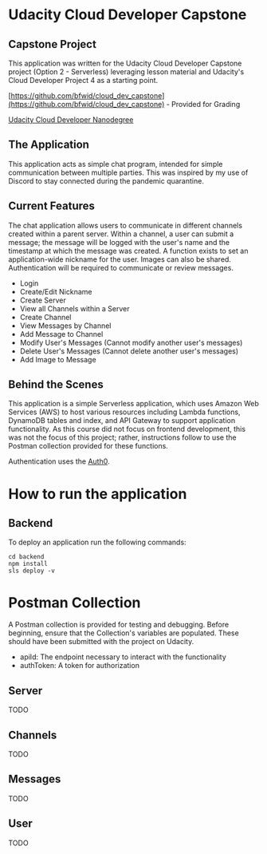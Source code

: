 # Udacity Cloud Developer Capstone

## Capstone Project

This application was written for the Udacity Cloud Developer Capstone project (Option 2 - Serverless) leveraging lesson material and Udacity's Cloud Developer Project 4 as a starting point.

[https://github.com/bfwid/cloud_dev_capstone](https://github.com/bfwid/cloud_dev_capstone) - Provided for Grading

[Udacity Cloud Developer Nanodegree](https://www.udacity.com/course/cloud-developer-nanodegree--nd9990)

## The Application

This application acts as simple chat program, intended for simple communication between multiple parties. This was inspired by my use of Discord to stay connected during the pandemic quarantine.

## Current Features

The chat application allows users to communicate in different channels created within a parent server. Within a channel, a user can submit a message; the message will be logged with the user's name and the timestamp at which the message was created. A function exists to set an application-wide nickname for the user. Images can also be shared. Authentication will be required to communicate or review messages.

* Login
* Create/Edit Nickname
* Create Server
* View all Channels within a Server
* Create Channel
* View Messages by Channel
* Add Message to Channel
* Modify User's Messages (Cannot modify another user's messages)
* Delete User's Messages (Cannot delete another user's messages)
* Add Image to Message


## Behind the Scenes

This application is a simple Serverless application, which uses Amazon Web Services (AWS) to host various resources including Lambda functions, DynamoDB tables and index, and API Gateway to support application functionality. As this course did not focus on frontend development, this was not the focus of this project; rather, instructions follow to use the Postman collection provided for these functions.

Authentication uses the [Auth0](https://auth0.com/).


# How to run the application

## Backend

To deploy an application run the following commands:

```
cd backend
npm install
sls deploy -v
```

# Postman Collection

A Postman collection is provided for testing and debugging. Before beginning, ensure that the Collection's variables are populated. These should have been submitted with the project on Udacity.

* apiId: The endpoint necessary to interact with the functionality
* authToken: A token for authorization

## Server ##

TODO

## Channels ##

TODO

## Messages ##

TODO

## User ##

TODO